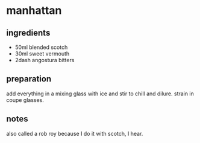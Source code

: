 # manhattan


## ingredients

- 50ml blended scotch
- 30ml sweet vermouth
- 2dash angostura bitters

## preparation

add everything in a mixing glass with ice and stir to chill and dilure. strain in coupe glasses.

## notes

also called a rob roy because I do it with scotch, I hear.
